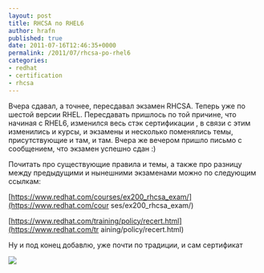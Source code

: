```yaml
---
layout: post
title: RHCSA по RHEL6
author: hrafn
published: true
date: 2011-07-16T12:46:35+0000
permalink: /2011/07/rhcsa-po-rhel6
categories:
- redhat
- certification
- rhcsa
---
```


Вчера сдавал, а точнее, пересдавал экзамен RHCSA. Теперь уже по шестой версии
RHEL. Пересдавать пришлось по той причине, что начиная с RHEL6, изменился весь
стэк сертификации , в связи с этим изменились и курсы, и экзамены
и несколько поменялись темы, присутствующие и там, и там. Вчера же вечером
пришло письмо с сообщением, что экзамен успешно сдан :)

<!--more-->

Почитать про существующие правила и темы, а также про разницу между
предыдущими и нынешними экзаменами можно по следующим ссылкам:

[https://www.redhat.com/courses/ex200_rhcsa_exam/](https://www.redhat.com/cour
ses/ex200_rhcsa_exam/)

[https://www.redhat.com/training/policy/recert.html](https://www.redhat.com/tr
aining/policy/recert.html)

Ну и под конец добавлю, уже почти по традиции, и сам сертификат

[![](/media/images/2011/07/16/rhcsa_rhel6.png)](/media/images/2011/07/16/rhcsa_rhel6.png)

